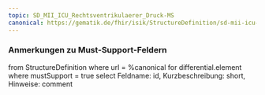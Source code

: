 ```yaml
---
topic: SD_MII_ICU_Rechtsventrikulaerer_Druck-MS
canonical: https://gematik.de/fhir/isik/StructureDefinition/sd-mii-icu-rechtsventrikulaerer-druck
---
```


### Anmerkungen zu Must-Support-Feldern

<fql>
from
	StructureDefinition
where 
    url = %canonical
for differential.element
where mustSupport = true
select
	Feldname: id, Kurzbeschreibung: short, Hinweise: comment
</fql>

